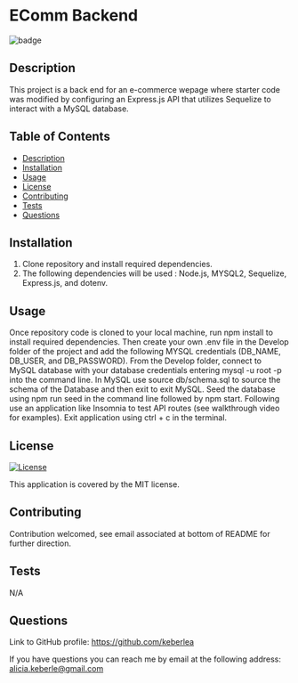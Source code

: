 
  # EComm Backend
  
  ![badge](https://img.shields.io/badge/License-MIT-yellow.svg)
  

  ## Description
  This project is a back end for an e-commerce wepage where starter code was modified by configuring an Express.js API that utilizes Sequelize to interact with a MySQL database.

  ## Table of Contents
   - [Description](#Description)
   - [Installation](#Installation)
   - [Usage](#Usage)
   - [License](#License)
   - [Contributing](#Contributing)
   - [Tests](#Tests)
   - [Questions](#Questions)

  ## Installation
  1. Clone repository and install required dependencies. 
  2. The following dependencies will be used : Node.js, MYSQL2, Sequelize, Express.js, and dotenv.

  ## Usage
  Once repository code is cloned to your local machine, run npm install to install required dependencies.
  Then create your own .env file in the Develop folder of the project and add the following MYSQL credentials (DB_NAME, DB_USER, and DB_PASSWORD). 
  From the Develop folder, connect to MySQL database with your database credentials entering mysql -u root -p into the command line. 
  In MySQL use source db/schema.sql to source the schema of the Database and then exit to exit MySQL. 
  Seed the database using npm run seed in the command line followed by npm start. 
  Following use an application like Insomnia to test API routes (see walkthrough video for examples). 
  Exit application using ctrl + c in the terminal.

  ## License 
  
  [![License](https://img.shields.io/badge/License-MIT-yellow.svg)](https://opensource.org/licenses/https://opensource.org/licenses/MIT)

  This application is covered by the MIT license.
  
  ## Contributing
  Contribution welcomed, see email associated at bottom of README for further direction.

  ## Tests
  N/A

  ## Questions
  Link to GitHub profile: https://github.com/keberlea
  
  If you have questions you can reach me by email at the following address: alicia.keberle@gmail.com
  